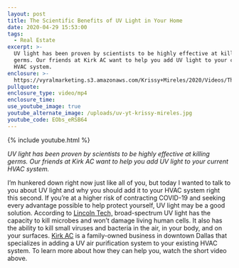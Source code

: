 ```yaml
---
layout: post
title: The Scientific Benefits of UV Light in Your Home
date: 2020-04-29 15:53:00
tags:
  - Real Estate
excerpt: >-
  UV light has been proven by scientists to be highly effective at killing
  germs. Our friends at Kirk AC want to help you add UV light to your current
  HVAC system.
enclosure: >-
  https://vyralmarketing.s3.amazonaws.com/Krissy+Mireles/2020/Videos/The+Scientific+Benefits+of+UV+Light+in+Your+Home.mp4
pullquote:
enclosure_type: video/mp4
enclosure_time:
use_youtube_image: true
youtube_alternate_image: /uploads/uv-yt-krissy-mireles.jpg
youtube_code: EObs_eRSB64
---
```


{% include youtube.html %}

*UV light has been proven by scientists to be highly effective at killing germs. Our friends at Kirk AC want to help you add UV light to your current HVAC system.*

I’m hunkered down right now just like all of you, but today I wanted to talk to you about UV light and why you should add it to your HVAC system right this second. If you’re at a higher risk of contracting COVID-19 and seeking every advantage possible to help protect yourself, UV light may be a good solution. According to [Lincoln Tech,](https://www.lincolntech.edu/news/skilled-trades/hvac/separating-fact-from-myth-on-hvac-uv-light-benefits) broad-spectrum UV light has the capacity to kill microbes and won’t damage living human cells. It also has the ability to kill small viruses and bacteria in the air, in your body, and on your surfaces. [Kirk AC](https://kirkairconditioning.us/) is a family-owned business in downtown Dallas that specializes in adding a UV air purification system to your existing HVAC system. To learn more about how they can help you, watch the short video above.